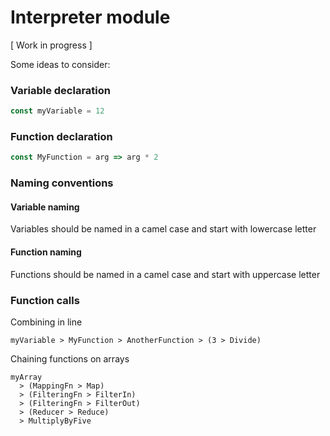 # Interpreter module
[ Work in progress ]

Some ideas to consider:

### Variable declaration
```javascript
const myVariable = 12
```

### Function declaration
```javascript
const MyFunction = arg => arg * 2
```

### Naming conventions
#### Variable naming
Variables should be named in a camel case and start with lowercase letter

#### Function naming
Functions should be named in a camel case and start with uppercase letter

### Function calls
Combining in line
```
myVariable > MyFunction > AnotherFunction > (3 > Divide)
```

Chaining functions on arrays
```
myArray
  > (MappingFn > Map)
  > (FilteringFn > FilterIn)
  > (FilteringFn > FilterOut)
  > (Reducer > Reduce)
  > MultiplyByFive
```
